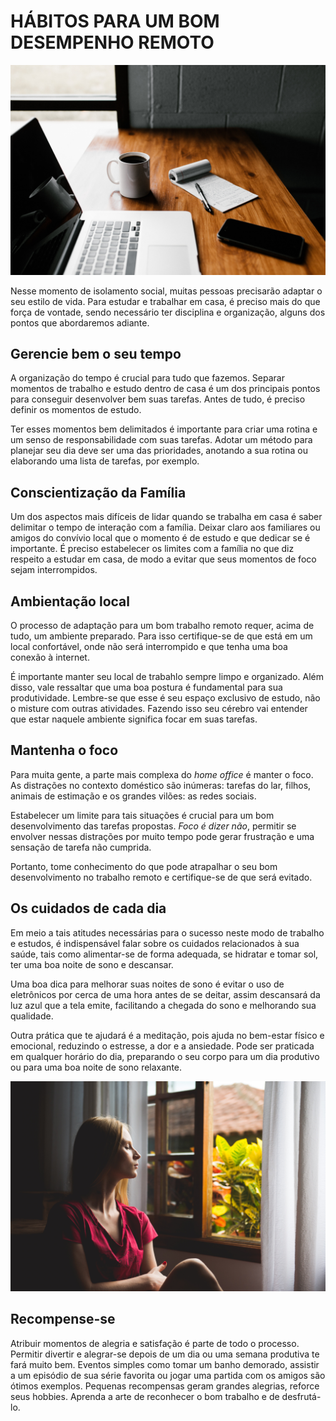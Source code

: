 # HÁBITOS PARA UM BOM DESEMPENHO REMOTO

![Mesa com computador e cadeira](imgs/first-habits.jpg)

Nesse momento de isolamento social, muitas pessoas precisarão adaptar o seu estilo de vida. Para estudar e trabalhar em casa, é preciso mais  do  que força de vontade, sendo necessário ter disciplina e organização, alguns dos pontos que abordaremos adiante.

## Gerencie bem o seu tempo

A organização do tempo é crucial para tudo que fazemos. Separar momentos de trabalho e estudo dentro de casa é um dos principais pontos para conseguir desenvolver bem suas tarefas. Antes de tudo, é preciso definir os momentos de estudo.

Ter esses momentos bem delimitados é importante para criar uma rotina e um senso de  responsabilidade com suas tarefas. Adotar um método para planejar seu dia deve ser uma das prioridades, anotando a sua rotina ou elaborando uma lista de tarefas, por exemplo.

## Conscientização da Família

Um dos aspectos mais difíceis de lidar quando se trabalha em casa é saber delimitar o tempo de interação com a família. Deixar claro aos familiares ou amigos do convívio local que o momento é de estudo e que dedicar se é importante. É preciso estabelecer os limites com a família no que diz respeito a estudar em casa, de modo a evitar que seus momentos de foco sejam interrompidos.

## Ambientação local 

O processo de adaptação para um bom trabalho remoto requer, acima de tudo, um ambiente preparado. Para isso certifique-se de que está em um local confortável, onde não será interrompido e que tenha uma boa conexão à internet. 

É importante manter seu local de trabahlo sempre limpo e organizado. Além disso, vale ressaltar que uma boa postura é fundamental para sua produtividade. Lembre-se que esse é seu espaço exclusivo de estudo, não o misture com outras atividades. Fazendo isso seu cérebro vai entender que estar naquele ambiente significa focar em suas tarefas.

## Mantenha o foco 

Para muita gente, a parte mais complexa do _home office_ é manter o foco. As distrações no contexto doméstico são inúmeras: tarefas do lar, filhos, animais de estimação e os grandes vilões: as redes sociais.

Estabelecer um limite para tais situações é crucial para um bom desenvolvimento das tarefas propostas. _Foco é dizer não_, permitir se envolver nessas distrações por muito tempo pode gerar frustração e uma sensação de tarefa não cumprida. 

Portanto, tome conhecimento do que pode atrapalhar o seu bom desenvolvimento no trabalho remoto e certifique-se de que será evitado.

## Os cuidados de cada dia 

Em meio a tais atitudes necessárias  para o sucesso neste modo de trabalho e estudos, é indispensável falar sobre os cuidados relacionados à sua saúde, tais como alimentar-se de forma adequada, se hidratar e tomar sol, ter uma boa noite de sono e descansar.

Uma boa dica para melhorar suas noites de sono é evitar o uso de eletrônicos por cerca de uma hora antes de se deitar, assim descansará da luz azul que a tela emite, facilitando a chegada do sono e melhorando sua qualidade. 

Outra prática que te ajudará é a meditação, pois ajuda no bem-estar físico e emocional, reduzindo o estresse, a dor e a ansiedade. Pode ser praticada em qualquer horário do dia, preparando o seu corpo para um dia produtivo ou para uma boa noite de sono relaxante.

![Mulher meditando](imgs/second-habits.jpg)

## Recompense-se

Atribuir momentos de alegria e satisfação é parte de todo o processo. Permitir divertir e alegrar-se depois de um dia ou uma semana produtiva te fará muito bem. Eventos simples como tomar um banho demorado, assistir a um episódio de sua série favorita ou jogar uma partida com os amigos são ótimos exemplos. Pequenas recompensas geram grandes alegrias, reforce seus hobbies. Aprenda a arte de reconhecer o bom trabalho e de desfrutá-lo.